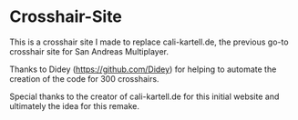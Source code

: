 # Crosshair-Site
This is a crosshair site I made to replace cali-kartell.de, the previous go-to crosshair site for San Andreas Multiplayer.



Thanks to Didey (https://github.com/Didey) for helping to automate the creation of the code for 300 crosshairs.

Special thanks to the creator of cali-kartell.de for this initial website and ultimately the idea for this remake.

